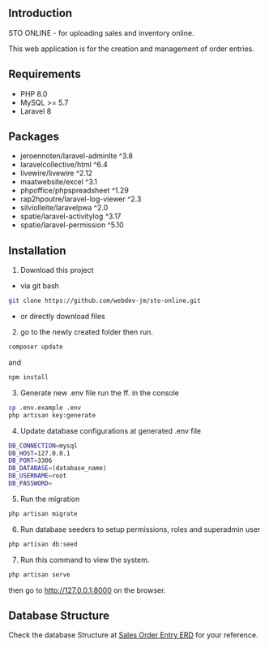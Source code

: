 ## Introduction
STO ONLINE - for uploading sales and inventory online.

This web application is for the creation and management of order entries.

## Requirements

- PHP 8.0
- MySQL >= 5.7
- Laravel 8

## Packages
-   jeroennoten/laravel-adminlte ^3.8
-   laravelcollective/html ^6.4
-   livewire/livewire ^2.12
-   maatwebsite/excel ^3.1
-   phpoffice/phpspreadsheet ^1.29
-   rap2hpoutre/laravel-log-viewer ^2.3
-   silviolleite/laravelpwa ^2.0
-   spatie/laravel-activitylog ^3.17
-   spatie/laravel-permission ^5.10

## Installation
1. Download this project
- via git bash
```bash
git clone https://github.com/webdev-jm/sto-online.git
```
- or directly download files

2. go to the newly created folder then run.
```bash
composer update
```
and
```bash
npm install
```

3. Generate new .env file run the ff. in the console

```bash
cp .env.example .env
php artisan key:generate
```

4. Update database configurations at generated .env file

```bash
DB_CONNECTION=mysql
DB_HOST=127.0.0.1
DB_PORT=3306
DB_DATABASE=(database_name)
DB_USERNAME=root
DB_PASSWORD=
```

5. Run the migration

```bash
php artisan migrate
```

6. Run database seeders to setup permissions, roles and superadmin user

```bash
php artisan db:seed
```

7. Run this command to view the system.

```bash
php artisan serve
```
then go to http://127.0.0.1:8000 on the browser.

## Database Structure
Check the database Structure at [Sales Order Entry ERD](https://dbdiagram.io/d/STO-Online-6466d222dca9fb07c45ca6de) for your reference.
